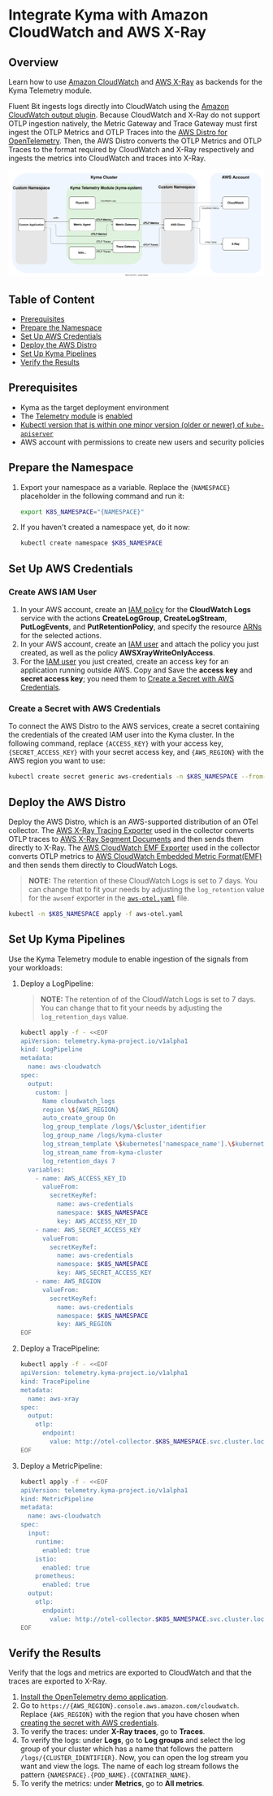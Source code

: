 # Integrate Kyma with Amazon CloudWatch and AWS X-Ray

## Overview

Learn how to use [Amazon CloudWatch](https://aws.amazon.com/cloudwatch) and [AWS X-Ray](https://aws.amazon.com/xray/) as backends for the Kyma Telemetry module.

Fluent Bit ingests logs directly into CloudWatch using the [Amazon CloudWatch output plugin](https://docs.fluentbit.io/manual/pipeline/outputs/cloudwatch). Because CloudWatch and X-Ray do not support OTLP ingestion natively, the Metric Gateway and Trace Gateway must first ingest the OTLP Metrics and OTLP Traces into the [AWS Distro for OpenTelemetry](https://aws-otel.github.io). Then, the AWS Distro converts the OTLP Metrics and OTLP Traces to the format required by CloudWatch and X-Ray respectively and ingests the metrics into CloudWatch and traces into X-Ray.

![overview](../assets/cloudwatch.drawio.svg)

## Table of Content

- [Prerequisites](#prerequisites)
- [Prepare the Namespace](#prepare-the-namespace)
- [Set Up AWS Credentials](#set-up-aws-credentials)
- [Deploy the AWS Distro](#deploy-the-aws-distro)
- [Set Up Kyma Pipelines](#set-up-kyma-pipelines)
- [Verify the Results](#verify-the-results)

## Prerequisites

- Kyma as the target deployment environment
- The [Telemetry module](https://kyma-project.io/#/telemetry-manager/user/README) is [enabled](https://kyma-project.io/#/02-get-started/01-quick-install)
- [Kubectl version that is within one minor version (older or newer) of `kube-apiserver`](https://kubernetes.io/releases/version-skew-policy/#kubectl)
- AWS account with permissions to create new users and security policies


## Prepare the Namespace

1. Export your namespace as a variable. Replace the `{NAMESPACE}` placeholder in the following command and run it:

    ```bash
    export K8S_NAMESPACE="{NAMESPACE}"
    ```
1. If you haven't created a namespace yet, do it now:
    ```bash
    kubectl create namespace $K8S_NAMESPACE
    ```
## Set Up AWS Credentials

### Create AWS IAM User

1. In your AWS account, create an [IAM policy](https://docs.aws.amazon.com/IAM/latest/UserGuide/access_policies.html) for the **CloudWatch Logs** service with the actions **CreateLogGroup**, **CreateLogStream**, **PutLogEvents**, and **PutRetentionPolicy**, and specify the resource [ARNs](https://docs.aws.amazon.com/IAM/latest/UserGuide/reference-arns.html) for the selected actions.
2. In your AWS account, create an [IAM user](https://docs.aws.amazon.com/IAM/latest/UserGuide/id_users.html) and attach the policy you just created, as well as the policy **AWSXrayWriteOnlyAccess**.
3. For the [IAM user](https://docs.aws.amazon.com/IAM/latest/UserGuide/id_users.html) you just created, create an access key for an application running outside AWS. Copy and Save the **access key** and **secret access key**; you need them to [Create a Secret with AWS Credentials](#Create-a-Secret-with-AWS-Credentials).


### Create a Secret with AWS Credentials

To connect the AWS Distro to the AWS services, create a secret containing the credentials of the created IAM user into the Kyma cluster. In the following command, replace `{ACCESS_KEY}` with your access key, `{SECRET_ACCESS_KEY}` with your secret access key, and `{AWS_REGION}` with the AWS region you want to use:
 
```bash
kubectl create secret generic aws-credentials -n $K8S_NAMESPACE --from-literal=AWS_ACCESS_KEY_ID={ACCESS_KEY} --from-literal=AWS_SECRET_ACCESS_KEY={SECRET_ACCESS_KEY} --from-literal=AWS_REGION={AWS_REGION}
 ```

## Deploy the AWS Distro

Deploy the AWS Distro, which is an AWS-supported distribution of an OTel collector. The [AWS X-Ray Tracing Exporter](https://github.com/open-telemetry/opentelemetry-collector-contrib/tree/main/exporter/awsxrayexporter) used in the collector converts OTLP traces to [AWS X-Ray Segment Documents](https://docs.aws.amazon.com/xray/latest/devguide/xray-api-segmentdocuments.html) and then sends them directly to X-Ray. The [AWS CloudWatch EMF Exporter](https://github.com/open-telemetry/opentelemetry-collector-contrib/blob/main/exporter/awsemfexporter/README.md) used in the collector converts OTLP metrics to [AWS CloudWatch Embedded Metric Format(EMF)](https://docs.aws.amazon.com/AmazonCloudWatch/latest/monitoring/CloudWatch_Embedded_Metric_Format_Specification.html) and then sends them directly to CloudWatch Logs.

> **NOTE:** The retention of these CloudWatch Logs is set to 7 days. You can change that to fit your needs by adjusting the `log_retention` value for the `awsemf` exporter in the [`aws-otel.yaml`](aws-otel.yaml) file.

 ```bash
kubectl -n $K8S_NAMESPACE apply -f aws-otel.yaml
 ```

## Set Up Kyma Pipelines

Use the Kyma Telemetry module to enable ingestion of the signals from your workloads:

1. Deploy a LogPipeline:
   > **NOTE:** The retention of of the CloudWatch Logs  is set to 7 days. You can change that to fit your needs by adjusting the `log_retention_days` value.
   ```bash
   kubectl apply -f - <<EOF
   apiVersion: telemetry.kyma-project.io/v1alpha1
   kind: LogPipeline
   metadata:
     name: aws-cloudwatch
   spec:
     output:
       custom: |
         Name cloudwatch_logs
         region \${AWS_REGION}
         auto_create_group On
         log_group_template /logs/\$cluster_identifier
         log_group_name /logs/kyma-cluster         
         log_stream_template \$kubernetes['namespace_name'].\$kubernetes['pod_name'].\$kubernetes['container_name']
         log_stream_name from-kyma-cluster
         log_retention_days 7
     variables:
       - name: AWS_ACCESS_KEY_ID
         valueFrom:
           secretKeyRef:
             name: aws-credentials
             namespace: $K8S_NAMESPACE
             key: AWS_ACCESS_KEY_ID
       - name: AWS_SECRET_ACCESS_KEY
         valueFrom:
           secretKeyRef:
             name: aws-credentials
             namespace: $K8S_NAMESPACE
             key: AWS_SECRET_ACCESS_KEY
       - name: AWS_REGION
         valueFrom:
           secretKeyRef:
             name: aws-credentials
             namespace: $K8S_NAMESPACE
             key: AWS_REGION
   EOF
   ```

2. Deploy a TracePipeline:
   ```bash
   kubectl apply -f - <<EOF
   apiVersion: telemetry.kyma-project.io/v1alpha1
   kind: TracePipeline
   metadata:
     name: aws-xray
   spec:
     output:
       otlp:
         endpoint:
           value: http://otel-collector.$K8S_NAMESPACE.svc.cluster.local:4317
   EOF
   ```

3. Deploy a MetricPipeline:
   ```bash
   kubectl apply -f - <<EOF
   apiVersion: telemetry.kyma-project.io/v1alpha1
   kind: MetricPipeline
   metadata:
     name: aws-cloudwatch
   spec:
     input:
       runtime:
         enabled: true
       istio:
         enabled: true
       prometheus:
         enabled: true
     output:
       otlp:
         endpoint:
           value: http://otel-collector.$K8S_NAMESPACE.svc.cluster.local:4317
   EOF
   ```

## Verify the Results

Verify that the logs and metrics are exported to CloudWatch and that the traces are exported to X-Ray.

1. [Install the OpenTelemetry demo application](../opentelemetry-demo/README.md).
2. Go to `https://{AWS_REGION}.console.aws.amazon.com/cloudwatch`. Replace `{AWS_REGION}` with the region that you have chosen when [creating the secret with AWS credentials](#create-a-secret-with-aws-credentials).
3. To verify the traces: under **X-Ray traces**, go to **Traces**.
4. To verify the logs: under **Logs**, go to **Log groups** and select the log group of your cluster which has a name that follows the pattern `/logs/{CLUSTER_IDENTIFIER}`. Now, you can open the log stream you want and view the logs. The name of each log stream follows the pattern `{NAMESPACE}.{POD_NAME}.{CONTAINER_NAME}`.
5. To verify the metrics: under **Metrics**, go to **All metrics**.
